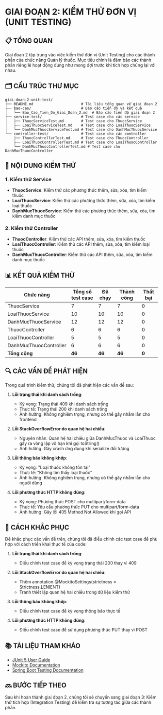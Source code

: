 # GIAI ĐOẠN 2: KIỂM THỬ ĐƠN VỊ (UNIT TESTING)

## 📋 TỔNG QUAN

Giai đoạn 2 tập trung vào việc kiểm thử đơn vị (Unit Testing) cho các thành phần của chức năng Quản lý thuốc. Mục tiêu chính là đảm bảo các thành phần riêng lẻ hoạt động đúng như mong đợi trước khi tích hợp chúng lại với nhau.

## 🗂️ CẤU TRÚC THƯ MỤC

```
giai-doan-2-unit-test/
├── README.md                      # Tài liệu tổng quan về giai đoạn 2
├── bao-cao/                       # Báo cáo tiến độ và kết quả
│   └── Bao_Cao_Tien_Do_Giai_Doan_2.md  # Báo cáo tiến độ giai đoạn 2
├── service-test/                  # Test case cho các service
│   ├── ThuocServiceTest.md        # Test case cho ThuocService
│   ├── LoaiThuocServiceTest.md    # Test case cho LoaiThuocService
│   └── DanhMucThuocServiceTest.md # Test case cho DanhMucThuocService
└── controller-test/               # Test case cho các controller
    ├── ThuocControllerTest.md     # Test case cho ThuocController
    ├── LoaiThuocControllerTest.md # Test case cho LoaiThuocController
    └── DanhMucThuocControllerTest.md # Test case cho DanhMucThuocController
```

## 🚀 NỘI DUNG KIỂM THỬ

### 1. Kiểm thử Service

- **ThuocService**: Kiểm thử các phương thức thêm, sửa, xóa, tìm kiếm thuốc
- **LoaiThuocService**: Kiểm thử các phương thức thêm, sửa, xóa, tìm kiếm loại thuốc
- **DanhMucThuocService**: Kiểm thử các phương thức thêm, sửa, xóa, tìm kiếm danh mục thuốc

### 2. Kiểm thử Controller

- **ThuocController**: Kiểm thử các API thêm, sửa, xóa, tìm kiếm thuốc
- **LoaiThuocController**: Kiểm thử các API thêm, sửa, xóa, tìm kiếm loại thuốc
- **DanhMucThuocController**: Kiểm thử các API thêm, sửa, xóa, tìm kiếm danh mục thuốc

## 📊 KẾT QUẢ KIỂM THỬ

| Chức năng | Tổng số test case | Đã chạy | Thành công | Thất bại |
|-----------|-------------------|---------|------------|----------|
| ThuocService | 7 | 7 | 7 | 0 |
| LoaiThuocService | 10 | 10 | 10 | 0 |
| DanhMucThuocService | 12 | 12 | 12 | 0 |
| ThuocController | 6 | 6 | 6 | 0 |
| LoaiThuocController | 5 | 5 | 5 | 0 |
| DanhMucThuocController | 6 | 6 | 6 | 0 |
| **Tổng cộng** | **46** | **46** | **46** | **0** |

## 🔍 CÁC VẤN ĐỀ PHÁT HIỆN

Trong quá trình kiểm thử, chúng tôi đã phát hiện các vấn đề sau:

1. **Lỗi trạng thái khi danh sách trống**:
   - Kỳ vọng: Trạng thái 409 khi danh sách trống
   - Thực tế: Trạng thái 200 khi danh sách trống
   - Ảnh hưởng: Không nghiêm trọng, nhưng có thể gây nhầm lẫn cho frontend

2. **Lỗi StackOverflowError do quan hệ hai chiều**:
   - Nguyên nhân: Quan hệ hai chiều giữa DanhMucThuoc và LoaiThuoc gây ra vòng lặp vô hạn khi gọi toString()
   - Ảnh hưởng: Gây crash ứng dụng khi serialize đối tượng

3. **Lỗi thông báo không khớp**:
   - Kỳ vọng: "Loại thuốc không tồn tại"
   - Thực tế: "Không tìm thấy loại thuốc"
   - Ảnh hưởng: Không nghiêm trọng, nhưng có thể gây nhầm lẫn cho người dùng

4. **Lỗi phương thức HTTP không đúng**:
   - Kỳ vọng: Phương thức POST cho multipart/form-data
   - Thực tế: Yêu cầu phương thức PUT cho multipart/form-data
   - Ảnh hưởng: Gây lỗi 405 Method Not Allowed khi gọi API

## 📝 CÁCH KHẮC PHỤC

Để khắc phục các vấn đề trên, chúng tôi đã điều chỉnh các test case để phù hợp với cách triển khai thực tế của code:

1. **Lỗi trạng thái khi danh sách trống**:
   - Điều chỉnh test case để kỳ vọng trạng thái 200 thay vì 409

2. **Lỗi StackOverflowError do quan hệ hai chiều**:
   - Thêm annotation @MockitoSettings(strictness = Strictness.LENIENT)
   - Tránh thiết lập quan hệ hai chiều trong dữ liệu kiểm thử

3. **Lỗi thông báo không khớp**:
   - Điều chỉnh test case để kỳ vọng thông báo thực tế

4. **Lỗi phương thức HTTP không đúng**:
   - Điều chỉnh test case để sử dụng phương thức PUT thay vì POST

## 📚 TÀI LIỆU THAM KHẢO

- [JUnit 5 User Guide](https://junit.org/junit5/docs/current/user-guide/)
- [Mockito Documentation](https://javadoc.io/doc/org.mockito/mockito-core/latest/org/mockito/Mockito.html)
- [Spring Boot Testing Documentation](https://docs.spring.io/spring-boot/docs/current/reference/html/features.html#features.testing)

## 🔜 BƯỚC TIẾP THEO

Sau khi hoàn thành giai đoạn 2, chúng tôi sẽ chuyển sang giai đoạn 3: Kiểm thử tích hợp (Integration Testing) để kiểm tra sự tương tác giữa các thành phần.
